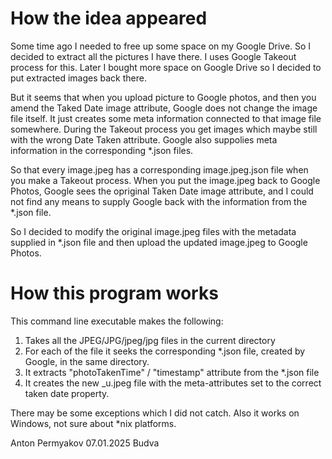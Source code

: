 How the idea appeared
=====================
Some time ago I needed to free up some space on my Google Drive. 
So I decided to extract all the pictures I have there. I uses Google Takeout process for this.
Later I bought more space on Google Drive so I decided to put extracted images back there.

But it seems that when you upload picture to Google photos, and then you amend the Taked Date image attribute, Google does not change the image file itself.
It just creates some meta information connected to that image file somewhere.
During the Takeout process you get images which maybe still with the wrong Date Taken attribute. 
Google also suppolies meta information in the corresponding *.json files. 

So that every image.jpeg has a corresponding image.jpeg.json file when you make a Takeout process.
When you put the image.jpeg back to Google Photos, Google sees the opriginal Taken Date image attribute, and I could not find any means to supply Google back with the information from the *.json file.

So I decided to modify the original image.jpeg files with the metadata supplied in *.json file and then upload the updated image.jpeg to Google Photos. 

How this program works
======================
This command line executable makes the following: 

1. Takes all the JPEG/JPG/jpeg/jpg files in the current directory
2. For each of the file it seeks the corresponding *.json file, created by Google, in the same directory.
3. It extracts "photoTakenTime" / "timestamp" attribute from the *.json file
4. It creates the new _u.jpeg file with the meta-attributes set to the correct taken date property.

There may be some exceptions which I did not catch. 
Also it works on Windows, not sure about *nix platforms. 

Anton Permyakov
07.01.2025
Budva
